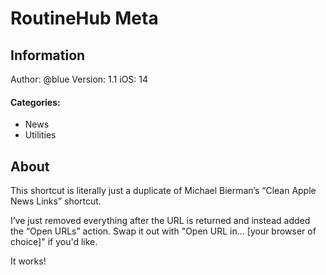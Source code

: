 # RoutineHub Meta
## Information
Author: @blue
Version: 1.1
iOS: 14
#### Categories:
* News
* Utilities

## About
This shortcut is literally just a duplicate of Michael Bierman’s “Clean Apple News Links” shortcut.

I’ve just removed everything after the URL is returned and instead added the “Open URLs” action. Swap it out with "Open URL in... [your browser of choice]" if you'd like.

It works!